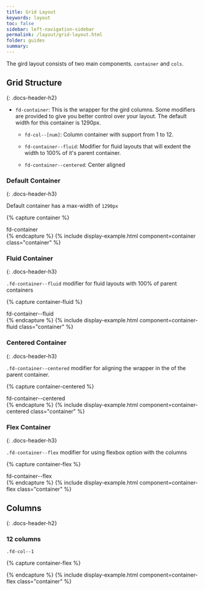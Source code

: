 ```yaml
---
title: Grid Layout
keywords: layout
toc: false
sidebar: left-navigation-sidebar
permalink: /layout/grid-layout.html
folder: guides
summary:
---
```


The gird layout consists of two main components. `container` and `cols`.

## Grid Structure
{: .docs-header-h2}

* `fd-container`: This is the wrapper for the gird columns. Some modifiers are provided to give you better control over your layout. The default width for this container is 1290px.
	* `fd-col--[num]`: Column container with support from 1 to 12.


	* `fd-container--fluid`: Modifier for fluid layouts that will exdent the width to 100% of it's parent container.
	* `fd-container--centered`: Center aligned

### Default Container
{: .docs-header-h3}

Default container has a max-width of `1290px`

{% capture container %}
<div class="fd-container">
 fd-container
</div>
{% endcapture %}
{% include display-example.html component=container class="container" %}

### Fluid Container
{: .docs-header-h3}

`.fd-container--fluid` modifier for fluid layouts with 100% of parent containers

{% capture container-fluid %}
<div class="fd-container fd-container--fluid">
 fd-container--fluid
</div>
{% endcapture %}
{% include display-example.html component=container-fluid class="container" %}

### Centered Container
{: .docs-header-h3}

`.fd-container--centered` modifier for aligning the wrapper in the of the parent container.

{% capture container-centered %}
<div class="fd-container fd-container--centered">
 fd-container--centered
</div>
{% endcapture %}
{% include display-example.html component=container-centered class="container" %}

### Flex Container
{: .docs-header-h3}

`.fd-container--flex` modifier for using flexbox option with the columns

{% capture container-flex %}
<div class="fd-container fd-container--flex">
 fd-container--flex
</div>
{% endcapture %}
{% include display-example.html component=container-flex class="container" %}

## Columns
{: .docs-header-h2}

### 12 columns

`.fd-col--1`

{% capture container-flex %}
<div class="fd-container fd-container--fluid">
    <div class="fd-col--1"></div>
    <div class="fd-col--1"></div>
    <div class="fd-col--1"></div>
    <div class="fd-col--1"></div>
    <div class="fd-col--1"></div>
    <div class="fd-col--1"></div>
    <div class="fd-col--1"></div>
    <div class="fd-col--1"></div>
    <div class="fd-col--1"></div>
    <div class="fd-col--1"></div>
    <div class="fd-col--1"></div>
    <div class="fd-col--1"></div>
</div>
{% endcapture %}
{% include display-example.html component=container-flex class="container" %}
